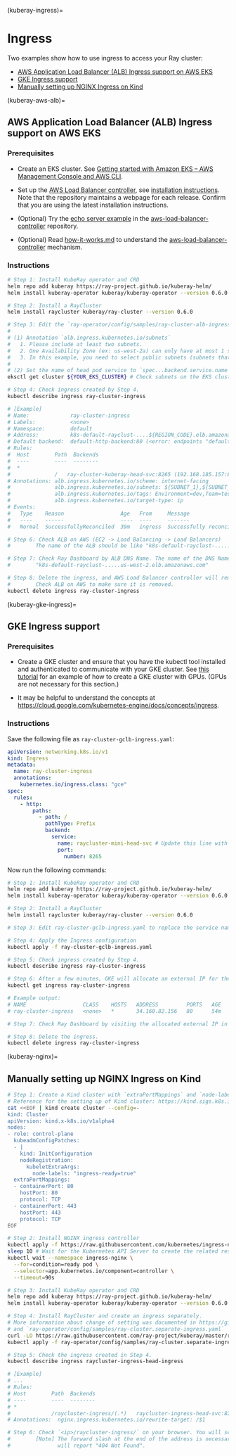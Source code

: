 (kuberay-ingress)=

# Ingress

Two examples show how to use ingress to access your Ray cluster:

  * [AWS Application Load Balancer (ALB) Ingress support on AWS EKS](kuberay-aws-alb)
  * [GKE Ingress support](kuberay-gke-ingress)
  * [Manually setting up NGINX Ingress on Kind](kuberay-nginx)

(kuberay-aws-alb)=
## AWS Application Load Balancer (ALB) Ingress support on AWS EKS

### Prerequisites
* Create an EKS cluster. See [Getting started with Amazon EKS – AWS Management Console and AWS CLI](https://docs.aws.amazon.com/eks/latest/userguide/getting-started-console.html#eks-configure-kubectl).

* Set up the [AWS Load Balancer controller](https://github.com/kubernetes-sigs/aws-load-balancer-controller), see [installation instructions](https://kubernetes-sigs.github.io/aws-load-balancer-controller/latest/deploy/installation/). Note that the repository maintains a webpage for each release. Confirm that you are using the latest installation instructions.

* (Optional) Try the [echo server example](https://github.com/kubernetes-sigs/aws-load-balancer-controller/blob/main/docs/examples/echo_server.md) in the [aws-load-balancer-controller](https://github.com/kubernetes-sigs/aws-load-balancer-controller) repository.

* (Optional) Read [how-it-works.md](https://github.com/kubernetes-sigs/aws-load-balancer-controller/blob/main/docs/how-it-works.md) to understand the [aws-load-balancer-controller](https://github.com/kubernetes-sigs/aws-load-balancer-controller) mechanism.

### Instructions
```sh
# Step 1: Install KubeRay operator and CRD
helm repo add kuberay https://ray-project.github.io/kuberay-helm/
helm install kuberay-operator kuberay/kuberay-operator --version 0.6.0

# Step 2: Install a RayCluster
helm install raycluster kuberay/ray-cluster --version 0.6.0

# Step 3: Edit the `ray-operator/config/samples/ray-cluster-alb-ingress.yaml`
#
# (1) Annotation `alb.ingress.kubernetes.io/subnets`
#   1. Please include at least two subnets.
#   2. One Availability Zone (ex: us-west-2a) can only have at most 1 subnet.
#   3. In this example, you need to select public subnets (subnets that "Auto-assign public IPv4 address" is Yes on AWS dashboard)
#
# (2) Set the name of head pod service to `spec...backend.service.name`
eksctl get cluster ${YOUR_EKS_CLUSTER} # Check subnets on the EKS cluster

# Step 4: Check ingress created by Step 4.
kubectl describe ingress ray-cluster-ingress

# [Example]
# Name:             ray-cluster-ingress
# Labels:           <none>
# Namespace:        default
# Address:          k8s-default-rayclust-....${REGION_CODE}.elb.amazonaws.com
# Default backend:  default-http-backend:80 (<error: endpoints "default-http-backend" not found>)
# Rules:
#  Host        Path  Backends
#  ----        ----  --------
#  *
#              /   ray-cluster-kuberay-head-svc:8265 (192.168.185.157:8265)
# Annotations: alb.ingress.kubernetes.io/scheme: internet-facing
#              alb.ingress.kubernetes.io/subnets: ${SUBNET_1},${SUBNET_2}
#              alb.ingress.kubernetes.io/tags: Environment=dev,Team=test
#              alb.ingress.kubernetes.io/target-type: ip
# Events:
#   Type    Reason                  Age   From     Message
#   ----    ------                  ----  ----     -------
#   Normal  SuccessfullyReconciled  39m   ingress  Successfully reconciled

# Step 6: Check ALB on AWS (EC2 -> Load Balancing -> Load Balancers)
#        The name of the ALB should be like "k8s-default-rayclust-......".

# Step 7: Check Ray Dashboard by ALB DNS Name. The name of the DNS Name should be like
#        "k8s-default-rayclust-.....us-west-2.elb.amazonaws.com"

# Step 8: Delete the ingress, and AWS Load Balancer controller will remove ALB.
#        Check ALB on AWS to make sure it is removed.
kubectl delete ingress ray-cluster-ingress
```

(kuberay-gke-ingress)=

## GKE Ingress support

### Prerequisites

* Create a GKE cluster and ensure that you have the kubectl tool installed and authenticated to communicate with your GKE cluster.  See [this tutorial](kuberay-gke-gpu-cluster-setup) for an example of how to create a GKE cluster with GPUs.  (GPUs are not necessary for this section.)

* It may be helpful to understand the concepts at <https://cloud.google.com/kubernetes-engine/docs/concepts/ingress>.

### Instructions
Save the following file as `ray-cluster-gclb-ingress.yaml`:

```yaml
apiVersion: networking.k8s.io/v1
kind: Ingress
metadata:
  name: ray-cluster-ingress
  annotations:
    kubernetes.io/ingress.class: "gce"
spec:
  rules:
    - http:
        paths:
          - path: /
            pathType: Prefix
            backend:
              service:
                name: raycluster-mini-head-svc # Update this line with your head service in Step 3 below.
                port:
                  number: 8265
```

Now run the following commands:

```bash
# Step 1: Install KubeRay operator and CRD
helm repo add kuberay https://ray-project.github.io/kuberay-helm/
helm install kuberay-operator kuberay/kuberay-operator --version 0.6.0

# Step 2: Install a RayCluster
helm install raycluster kuberay/ray-cluster --version 0.6.0

# Step 3: Edit ray-cluster-gclb-ingress.yaml to replace the service name with the name of the head service from the RayCluster. (Output of `kubectl get svc`)

# Step 4: Apply the Ingress configuration
kubectl apply -f ray-cluster-gclb-ingress.yaml

# Step 5: Check ingress created by Step 4.
kubectl describe ingress ray-cluster-ingress

# Step 6: After a few minutes, GKE will allocate an external IP for the ingress. Check it using:
kubectl get ingress ray-cluster-ingress

# Example output:
# NAME                  CLASS    HOSTS   ADDRESS         PORTS   AGE
# ray-cluster-ingress   <none>   *       34.160.82.156   80      54m

# Step 7: Check Ray Dashboard by visiting the allocated external IP in your browser. (In this example, it is 34.160.82.156)

# Step 8: Delete the ingress.
kubectl delete ingress ray-cluster-ingress
```

(kuberay-nginx)=
## Manually setting up NGINX Ingress on Kind

```sh
# Step 1: Create a Kind cluster with `extraPortMappings` and `node-labels`
# Reference for the setting up of Kind cluster: https://kind.sigs.k8s.io/docs/user/ingress/
cat <<EOF | kind create cluster --config=-
kind: Cluster
apiVersion: kind.x-k8s.io/v1alpha4
nodes:
- role: control-plane
  kubeadmConfigPatches:
  - |
    kind: InitConfiguration
    nodeRegistration:
      kubeletExtraArgs:
        node-labels: "ingress-ready=true"
  extraPortMappings:
  - containerPort: 80
    hostPort: 80
    protocol: TCP
  - containerPort: 443
    hostPort: 443
    protocol: TCP
EOF

# Step 2: Install NGINX ingress controller
kubectl apply -f https://raw.githubusercontent.com/kubernetes/ingress-nginx/main/deploy/static/provider/kind/deploy.yaml
sleep 10 # Wait for the Kubernetes API Server to create the related resources
kubectl wait --namespace ingress-nginx \
  --for=condition=ready pod \
  --selector=app.kubernetes.io/component=controller \
  --timeout=90s

# Step 3: Install KubeRay operator and CRD
helm repo add kuberay https://ray-project.github.io/kuberay-helm/
helm install kuberay-operator kuberay/kuberay-operator --version 0.6.0

# Step 4: Install RayCluster and create an ingress separately.
# More information about change of setting was documented in https://github.com/ray-project/kuberay/pull/699 
# and `ray-operator/config/samples/ray-cluster.separate-ingress.yaml`
curl -LO https://raw.githubusercontent.com/ray-project/kuberay/master/ray-operator/config/samples/ray-cluster.separate-ingress.yaml
kubectl apply -f ray-operator/config/samples/ray-cluster.separate-ingress.yaml

# Step 5: Check the ingress created in Step 4.
kubectl describe ingress raycluster-ingress-head-ingress

# [Example]
# ...
# Rules:
# Host        Path  Backends
# ----        ----  --------
# *
#             /raycluster-ingress/(.*)   raycluster-ingress-head-svc:8265 (10.244.0.11:8265)
# Annotations:  nginx.ingress.kubernetes.io/rewrite-target: /$1

# Step 6: Check `<ip>/raycluster-ingress/` on your browser. You will see the Ray Dashboard.
#        [Note] The forward slash at the end of the address is necessary. `<ip>/raycluster-ingress`
#               will report "404 Not Found".
```
